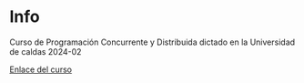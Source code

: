 # Info
Curso de Programación Concurrente y Distribuida dictado en la Universidad de caldas 2024-02

<a href="https://bioaiteamlearning.github.io/ProgCD_2024_02_Ucaldas/intro.html" target="_blank">Enlace del curso</a>